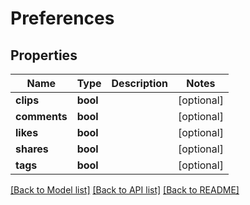 # Preferences

## Properties
Name | Type | Description | Notes
------------ | ------------- | ------------- | -------------
**clips** | **bool** |  | [optional] 
**comments** | **bool** |  | [optional] 
**likes** | **bool** |  | [optional] 
**shares** | **bool** |  | [optional] 
**tags** | **bool** |  | [optional] 

[[Back to Model list]](../README.md#documentation-for-models) [[Back to API list]](../README.md#documentation-for-api-endpoints) [[Back to README]](../README.md)

